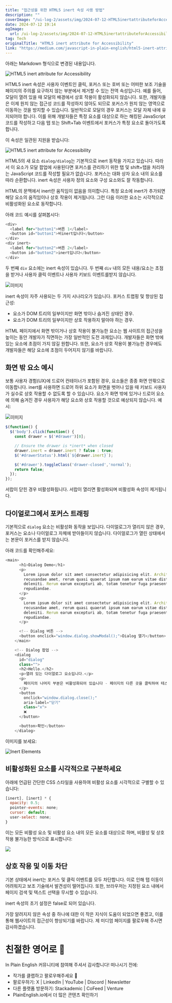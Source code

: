```yaml
---
title: "접근성을 위한 HTML5 inert 속성 사용 방법"
description: ""
coverImage: "/ui-log-2/assets/img/2024-07-12-HTML5inertattributeforAccessibility_0.png"
date: 2024-07-12 19:14
ogImage: 
  url: /ui-log-2/assets/img/2024-07-12-HTML5inertattributeforAccessibility_0.png
tag: Tech
originalTitle: "HTML5 inert attribute for Accessibility"
link: "https://medium.com/javascript-in-plain-english/html5-inert-attribute-for-accessibility-992b592b7480"
---
```



아래는 Markdown 형식으로 변경된 내용입니다.


![HTML5 inert attribute for Accessibility](/ui-log-2/assets/img/2024-07-12-HTML5inertattributeforAccessibility_0.png)

HTML5 inert 속성은 사용자 이벤트인 클릭, 포커스 또는 호버 또는 어떠한 보조 기술을 페이지의 주의를 요구하지 않는 부분에서 제거할 수 있는 전역 속성입니다. 예를 들어, 모달이 열려 있을 때 모달의 배경에서 상호 작용이 활성화되지 않습니다. 또한, 개발자들은 이제 원치 않는 접근성 코드를 작성하지 않아도 되므로 포커스가 원치 않는 영역으로 이동하는 것을 방지할 수 있습니다. 일반적으로 모달의 경우 포커스는 모달 자체 내에 유지되어야 합니다. 이를 위해 개발자들은 특정 요소를 대상으로 하는 해킹된 JavaScript 코드를 작성하고 다음 탭 또는 Shift+Tab 이벤트에서 포커스가 특정 요소로 돌아가도록 합니다.

이 속성은 일관된 지원을 받습니다:

![HTML5 inert attribute for Accessibility](/ui-log-2/assets/img/2024-07-12-HTML5inertattributeforAccessibility_1.png)


<!-- ui-log 수평형 -->
<ins class="adsbygoogle"
  style="display:block"
  data-ad-client="ca-pub-4877378276818686"
  data-ad-slot="9743150776"
  data-ad-format="auto"
  data-full-width-responsive="true"></ins>
  <script>
  (adsbygoogle = window.adsbygoogle || []).push({});
  </script>

HTML5의 새 요소 `dialog/dialog`는 기본적으로 inert 동작을 가지고 있습니다. 따라서 이 요소가 모달 팝업에 사용된다면 포커스를 관리하기 위한 탭 및 shift+탭을 처리하는 JavaScript 코드를 작성할 필요가 없습니다. 포커스는 대화 상자 요소 내의 요소를 따라 순환합니다. inert 속성은 사용자 정의 요소와 구성 요소와도 잘 작동합니다.

HTML의 문맥에서 inert란 움직임이 없음을 의미합니다. 특정 요소에 inert가 추가되면 해당 요소의 움직임이나 상호 작용이 제거됩니다. 그런 다음 이러한 요소는 시각적으로 비활성화된 요소로 동작합니다.

아래 코드 예시를 살펴봅시다:

```js
<div>
  <label for="button1">버튼 1</label>
  <button id="button1">비inert입니다</button>
</div>
<div inert>
  <label for="button2">버튼 2</label>
  <button id="button2">inert입니다</button>
</div>
```

<!-- ui-log 수평형 -->
<ins class="adsbygoogle"
  style="display:block"
  data-ad-client="ca-pub-4877378276818686"
  data-ad-slot="9743150776"
  data-ad-format="auto"
  data-full-width-responsive="true"></ins>
  <script>
  (adsbygoogle = window.adsbygoogle || []).push({});
  </script>

두 번째 `div` 요소에는 inert 속성이 있습니다. 두 번째 `div` 내의 모든 내용/요소는 초점을 받거나 사용자 클릭 이벤트나 사용자 키보드 이벤트를받지 않습니다.

![이미지](https://miro.medium.com/v2/resize:fit:1400/1*gmptrnmRsjKAU-3xau-oXw.gif)

inert 속성이 자주 사용되는 두 가지 시나리오가 있습니다. 포커스 트랩핑 및 향상된 접근성:

- 요소가 DOM 트리의 일부이지만 화면 밖이나 숨겨진 상태인 경우.
- 요소가 DOM 트리의 일부이지만 상호 작용하지 말아야 하는 경우.

<!-- ui-log 수평형 -->
<ins class="adsbygoogle"
  style="display:block"
  data-ad-client="ca-pub-4877378276818686"
  data-ad-slot="9743150776"
  data-ad-format="auto"
  data-full-width-responsive="true"></ins>
  <script>
  (adsbygoogle = window.adsbygoogle || []).push({});
  </script>

HTML 페이지에서 화면 밖이거나 상호 작용이 불가능한 요소는 웹 사이트의 접근성을 높이는 동안 개발자가 직면하는 가장 일반적인 도전 과제입니다. 개발자들은 화면 밖에 있는 요소에 초점이 가지 않길 원합니다. 또한, 요소가 상호 작용이 불가능한 경우에도 개발자들은 해당 요소에 초점이 두어지지 않기를 바랍니다.

## 화면 밖 요소 예시

보통 사용자 경험(UX)에 드로어 컨테이너가 포함된 경우, 요소들은 종종 화면 안팎으로 이동합니다. inert를 사용하면 드로어 하위 요소가 화면을 벗어나 있을 때 키보드 사용자가 실수로 상호 작용할 수 없도록 할 수 있습니다. 요소가 화면 밖에 있거나 드로어 요소에 의해 숨겨진 경우 사용자가 해당 요소와 상호 작용할 것으로 예상되지 않습니다. 예시:

![이미지](https://miro.medium.com/v2/resize:fit:1400/1*FoBY3lkAC_E9LWuYqjgmBQ.gif)

<!-- ui-log 수평형 -->
<ins class="adsbygoogle"
  style="display:block"
  data-ad-client="ca-pub-4877378276818686"
  data-ad-slot="9743150776"
  data-ad-format="auto"
  data-full-width-responsive="true"></ins>
  <script>
  (adsbygoogle = window.adsbygoogle || []).push({});
  </script>

```js
$(function() {
  $('body').click(function() {
    const drawer = $('#drawer')[0];

    // Ensure the drawer is *inert* when closed
    drawer.inert = drawer.inert ? false : true;
    $('#drawerStatus').html(`${drawer.inert}`);

    $('#drawer').toggleClass('drawer-closed','normal');
    return false;
  });
});
```

서랍이 닫힌 경우 비활성화됩니다. 서랍이 열리면 활성화되며 비활성화 속성이 제거됩니다.

## 다이얼로그에서 포커스 트래핑

기본적으로 `dialog` 요소는 비활성화 동작을 보입니다. 다이얼로그가 열리지 않은 경우, 포커스는 요소나 다이얼로그 자체에 받아들이지 않습니다. 다이얼로그가 열린 상태에서는 본문이 포커스를 받지 않습니다.

<!-- ui-log 수평형 -->
<ins class="adsbygoogle"
  style="display:block"
  data-ad-client="ca-pub-4877378276818686"
  data-ad-slot="9743150776"
  data-ad-format="auto"
  data-full-width-responsive="true"></ins>
  <script>
  (adsbygoogle = window.adsbygoogle || []).push({});
  </script>

아래 코드를 확인해주세요:

```js
<main>
      <h1>Dialog Demo</h1>
      <p>
        Lorem ipsum dolor sit amet consectetur adipisicing elit. Architecto
        recusandae amet, rerum quasi quaerat ipsum nam earum vitae distinctio
        deleniti. Rerum earum excepturi ab, totam tenetur fuga praesentium illum
        repudiandae.
      </p>
      <p>
        Lorem ipsum dolor sit amet consectetur adipisicing elit. Architecto
        recusandae amet, rerum quasi quaerat ipsum nam earum vitae distinctio
        deleniti. Rerum earum excepturi ab, totam tenetur fuga praesentium illum
        repudiandae.
      </p>

      <!-- Dialog 버튼 -->
      <button onclick="window.dialog.showModal();">Dialog 열기</button>
    </main>

    <!-- Dialog 팝업 -->
    <dialog
      id="dialog"
      class="">
      <h2>Hello.</h2>
      <p>열려 있는 다이얼로그 요소입니다.</p>
      <p>
        페이지의 나머지 부분은 비활성화되어 있습니다 - 페이지의 다른 곳을 클릭하여 테스트해보세요.
      </p>
      <button
        onclick="window.dialog.close();"
        aria-label="닫기"
        class="x">
        ❌
      </button>

      <button>확인</button>
    </dialog>
```

이미지를 보세요:

![Inert Elements](https://miro.medium.com/v2/resize:fit:1400/1*p5JKkicK2SmHrnaWOQio8Q.gif)

## 비활성화된 요소를 시각적으로 구분하세요

<!-- ui-log 수평형 -->
<ins class="adsbygoogle"
  style="display:block"
  data-ad-client="ca-pub-4877378276818686"
  data-ad-slot="9743150776"
  data-ad-format="auto"
  data-full-width-responsive="true"></ins>
  <script>
  (adsbygoogle = window.adsbygoogle || []).push({});
  </script>

아래에 언급된 간단한 CSS 스타일을 사용하여 비활성 요소를 시각적으로 구별할 수 있습니다:

```js
[inert], [inert] * {
  opacity: 0.5;
  pointer-events: none;
  cursor: default;
  user-select: none;
}
```

이는 모든 비활성 요소 및 비활성 요소 내의 모든 요소를 대상으로 하며, 비활성 및 상호작용 불가능한 방식으로 표시합니다:

<img src="/ui-log-2/assets/img/2024-07-12-HTML5inertattributeforAccessibility_2.png" />

<!-- ui-log 수평형 -->
<ins class="adsbygoogle"
  style="display:block"
  data-ad-client="ca-pub-4877378276818686"
  data-ad-slot="9743150776"
  data-ad-format="auto"
  data-full-width-responsive="true"></ins>
  <script>
  (adsbygoogle = window.adsbygoogle || []).push({});
  </script>

## 상호 작용 및 이동 차단

기본 상태에서 inert는 포커스 및 클릭 이벤트를 모두 차단합니다. 이로 인해 탭 이동이 어려워지고 보조 기술에서 발견성이 떨어집니다. 또한, 브라우저는 지정된 요소 내에서 페이지 검색 및 텍스트 선택을 무시할 수 있습니다.

inert 속성의 초기 설정은 false로 되어 있습니다.

가장 알려지지 않은 속성 중 하나에 대한 이 작은 지식이 도움이 되었으면 좋겠고, 이를 통해 웹사이트의 접근성이 향상되기를 바랍니다. 제 미디엄 페이지를 팔로우해 주시면 감사하겠습니다.

<!-- ui-log 수평형 -->
<ins class="adsbygoogle"
  style="display:block"
  data-ad-client="ca-pub-4877378276818686"
  data-ad-slot="9743150776"
  data-ad-format="auto"
  data-full-width-responsive="true"></ins>
  <script>
  (adsbygoogle = window.adsbygoogle || []).push({});
  </script>

# 친절한 영어로 🚀

In Plain English 커뮤니티에 참여해 주셔서 감사합니다! 떠나시기 전에:

- 작가를 클랩하고 팔로우해주세요 ️👏️️
- 팔로우하기: X | LinkedIn | YouTube | Discord | Newsletter
- 다른 플랫폼 방문하기: Stackademic | CoFeed | Venture
- PlainEnglish.io에서 더 많은 콘텐츠 확인하기